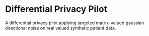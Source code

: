 # Differential Privacy Pilot
A differential privacy pilot applying targeted matrix-valued gaussian directional noise on real valued synthetic patient data. 
